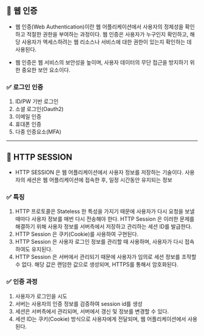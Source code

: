 ## 🚀 웹 인증
- 웹 인증(Web Authentication)이란 웹 어플리케이션에서 사용자의 정체성을 확인하고 적절한 권한을 부여하는 과정이다. 웹 인증은 사용자가 누구인지 확인하고, 해당 사용자가 액세스하려는 웹 리소스나 서비스에 대한 권한이 있는지 확인하는 데 사용된다.

- 웹 인증은 웹 서비스의 보안성을 높이며, 사용자 데이터의 무단 접근을 방지하기 위한 중요한 보안 요소이다.


### ✅ 로그인 인증

1. ID/PW 기반 로그인
2. 소셜 로그인(Oauth2)
3. 이메일 인증
4. 휴대폰 인증
5. 다중 인증요소(MFA)

---

## 🚀 HTTP SESSION

- HTTP SESSION 은 웹 어플리케이션에서 사용자 정보를 저장하는 기술이다. 사용자의 세션은 웹 어플리케이션에 접속한 후, 일정 시간동안  유지되는 정보

### ✅ 특징
1. HTTP 프로토콜은 Stateless 한 특성을 가지기 때문에 사용자가 다시 요청을 보낼 때마다 사용자 정보를 매번 다시 전송해야 한다. HTTP Session 은 이러한 문제를 해결하기 위해 사용자 정보를 서버측에서 저장하고 관리하는 세션 ID를 발급한다.
2. HTTP Session 은 쿠키(Cookie)를 사용하여 구현된다.
3. HTTP Session 은 사용자 로그인 정보를 관리할 때 사용하며, 사용자가 다시 접속하여도 유지된다.
4. HTTP Session 은 서버에서 관리되기 때문에 사용자가 임의로 세션 정보를 조작할 수 없다. 해당 값은 랜덤한 값으로 생성되며, HTTPS를 통해서 암호화된다.

### ✅ 인증 과정
1. 사용자가 로그인을 시도
2. 서버는 사용자의 인증 정보를 검증하여 session id를 생성
3. 세션은 서버측에서 관리되며, 서버에서 갱신 및 정보를 변경할 수 있다.
4. 세션 ID는 쿠키(Cookie) 방식으로 사용자에게 전달되며, 웹 어플리케이션에서 사용된다.

